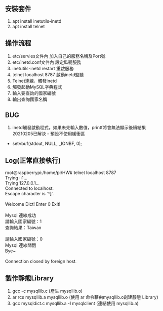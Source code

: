 ## 安裝套件
1. apt install inetutils-inetd
2. apt install telnet

## 操作流程
1. etc/servies文件內 加入自己的服務名稱及Port號
2. etc/inetd.conf文件內 設定監聽服務
3. inetutils-inetd restart 重啟服務
4. telnet localhost 8787 啟動inetd監聽
5. Telnet連線，觸發inetd
6. 觸發起動MySQL字典程式
7. 輸入要查詢的國家編號
8. 輸出查詢國家名稱


## BUG
1. inetd觸發啟動程式，如果未先輸入數值，printf將會無法顯示後續結果
20210205已解決 - 預設不使用緩衝區 
* setvbuf(stdout, NULL, _IONBF, 0);


## Log(正常直接執行)
root@raspberrypi:/home/pi/HW# telnet localhost 8787<br />
Trying ::1...<br />
Trying 127.0.0.1...<br />
Connected to localhost.<br />
Escape character is '^]'.<br />
<br />
Welcome Dict! Enter 0 Exit!<br />
<br />
Mysql 連線成功<br />
請輸入國家編號：1<br />
查詢結果：Taiwan<br />
<br />
請輸入國家編號：0<br />
Mysql 連線關閉<br />
Bye~<br />
<br />
Connection closed by foreign host.<br />

## 製作靜態Library
1. gcc -c mysqllib.c (產生 mysqllib.o)
2. ar rcs mysqllib.a mysqllib.o (使用 ar 命令藉由mysqllib.o創建靜態 Library)
3. gcc mysqldict.c mysqllib.a -l mysqlclient (連結使用 mysqllib.a)

